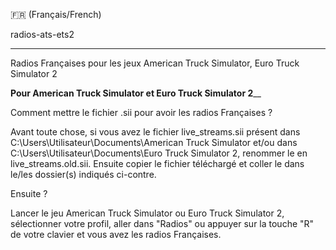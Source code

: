 🇫🇷 (Français/French)

radios-ats-ets2

---

Radios Françaises pour les jeux American Truck Simulator, Euro Truck Simulator 2


**Pour American Truck Simulator et Euro Truck Simulator 2**__

Comment mettre le fichier .sii pour avoir les radios Françaises ?

Avant toute chose, si vous avez le fichier live_streams.sii présent dans C:\Users\Utilisateur\Documents\American Truck Simulator et/ou dans C:\Users\Utilisateur\Documents\Euro Truck Simulator 2, renommer le en live_streams.old.sii. Ensuite copier le fichier téléchargé et coller le dans le/les dossier(s) indiqués ci-contre.

Ensuite ?

Lancer le jeu American Truck Simulator ou Euro Truck Simulator 2, sélectionner votre profil, aller dans "Radios" ou appuyer sur la touche "R" de votre clavier et vous avez les radios Françaises.
